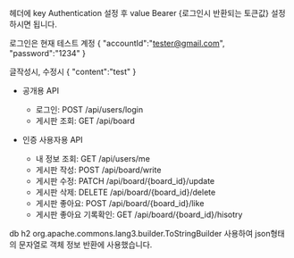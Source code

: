 
헤더에 key Authentication 설정 후 value Bearer {로그인시 반환되는 토큰값} 설정하시면 됩니다.

로그인은 현재 테스트 계정
{
   "accountId":"tester@gmail.com",
   "password":"1234"
}

글작성시, 수정시
{
   "content":"test"
}

- 공개용 API
  * 로그인: POST /api/users/login
  * 게시판 조회: GET /api/board
  
- 인증 사용자용 API
  * 내 정보 조회: GET /api/users/me
  * 게시판 작성: POST /api/board/write
  * 게시판 수정: PATCH /api/board/{board_id}/update
  * 게시판 삭제: DELETE /api/board/{board_id}/delete
  * 게시판 좋아요: POST /api/board/{board_id}/like
  * 게시판 좋아요 기록확인: GET /api/board/{board_id}/hisotry
  
db h2
org.apache.commons.lang3.builder.ToStringBuilder 사용하여 json형태의 문자열로 객체 정보 반환에 사용했습니다.
